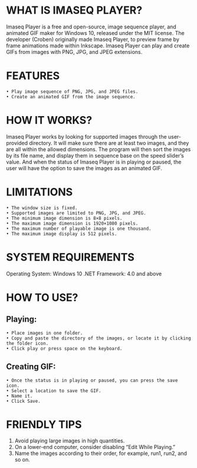 # WHAT IS IMASEQ PLAYER?

Imaseq Player is a free and open-source, image sequence player, and animated GIF maker for Windows 10, released under the MIT license. The developer (Croben) originally made Imaseq Player, to preview frame by frame animations made within Inkscape. Imaseq Player can play and create GIFs from images with PNG, JPG, and JPEG extensions.


# FEATURES

    • Play image sequence of PNG, JPG, and JPEG files.
    • Create an animated GIF from the image sequence.


# HOW IT WORKS?

Imaseq Player works by looking for supported images through the user-provided directory. It will make sure there are at least two images, and they are all within the allowed dimensions. The program will then sort the images by its file name, and display them in sequence base on the speed slider’s value. And when the status of Imaseq Player is in playing or paused, the user will have the option to save the images as an animated GIF.


# LIMITATIONS

    • The window size is fixed.
    • Supported images are limited to PNG, JPG, and JPEG.
    • The minimum image dimension is 8×8 pixels.
    • The maximum image dimension is 1920×1080 pixels.
    • The maximum number of playable image is one thousand.
    • The maximum image display is 512 pixels.


# SYSTEM REQUIREMENTS

Operating System: Windows 10
.NET Framework: 4.0 and above


# HOW TO USE?

## Playing:
    • Place images in one folder.
    • Copy and paste the directory of the images, or locate it by clicking the folder icon.
    • Click play or press space on the keyboard.

## Creating GIF:
    • Once the status is in playing or paused, you can press the save icon. 
    • Select a location to save the GIF.
    • Name it.
    • Click Save.


# FRIENDLY TIPS

1. Avoid playing large images in high quantities.
2. On a lower-end computer, consider disabling “Edit While Playing.”
3. Name the images according to their order, for example, run1, run2, and so on.
